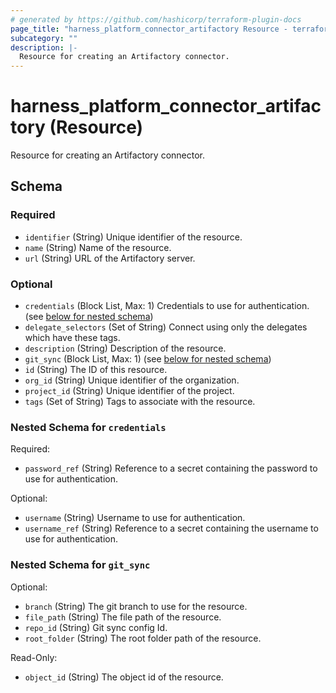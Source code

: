```yaml
---
# generated by https://github.com/hashicorp/terraform-plugin-docs
page_title: "harness_platform_connector_artifactory Resource - terraform-provider-harness"
subcategory: ""
description: |-
  Resource for creating an Artifactory connector.
---
```


# harness_platform_connector_artifactory (Resource)

Resource for creating an Artifactory connector.



<!-- schema generated by tfplugindocs -->
## Schema

### Required

- `identifier` (String) Unique identifier of the resource.
- `name` (String) Name of the resource.
- `url` (String) URL of the Artifactory server.

### Optional

- `credentials` (Block List, Max: 1) Credentials to use for authentication. (see [below for nested schema](#nestedblock--credentials))
- `delegate_selectors` (Set of String) Connect using only the delegates which have these tags.
- `description` (String) Description of the resource.
- `git_sync` (Block List, Max: 1) (see [below for nested schema](#nestedblock--git_sync))
- `id` (String) The ID of this resource.
- `org_id` (String) Unique identifier of the organization.
- `project_id` (String) Unique identifier of the project.
- `tags` (Set of String) Tags to associate with the resource.

<a id="nestedblock--credentials"></a>
### Nested Schema for `credentials`

Required:

- `password_ref` (String) Reference to a secret containing the password to use for authentication.

Optional:

- `username` (String) Username to use for authentication.
- `username_ref` (String) Reference to a secret containing the username to use for authentication.


<a id="nestedblock--git_sync"></a>
### Nested Schema for `git_sync`

Optional:

- `branch` (String) The git branch to use for the resource.
- `file_path` (String) The file path of the resource.
- `repo_id` (String) Git sync config Id.
- `root_folder` (String) The root folder path of the resource.

Read-Only:

- `object_id` (String) The object id of the resource.


